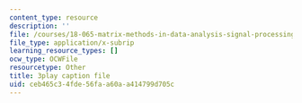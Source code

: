```yaml
---
content_type: resource
description: ''
file: /courses/18-065-matrix-methods-in-data-analysis-signal-processing-and-machine-learning-spring-2018/ceb465c34fde56faa60aa414799d705c_0Qws8BuK3RQ.vtt
file_type: application/x-subrip
learning_resource_types: []
ocw_type: OCWFile
resourcetype: Other
title: 3play caption file
uid: ceb465c3-4fde-56fa-a60a-a414799d705c
---
```

